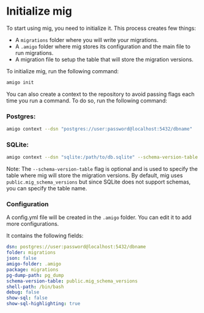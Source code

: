 # Initialize mig

To start using mig, you need to initialize it. This process creates few things:
- A `migrations` folder where you will write your migrations.
- A `.amigo` folder where mig stores its configuration and the main file to run migrations.
- A migration file to setup the table that will store the migration versions.

To initialize mig, run the following command:

```sh
amigo init
```

You can also create a context to the repository to avoid passing flags each time you run a command. To do so, run the following command:


### Postgres:
```sh
amigo context --dsn "postgres://user:password@localhost:5432/dbname"
```

### SQLite:
```sh
amigo context --dsn "sqlite:/path/to/db.sqlite" --schema-version-table mig_schema_versions
```
Note: The `--schema-version-table` flag is optional and is used to specify the table where mig will store the migration versions. By default, mig uses `public.mig_schema_versions` but since SQLite does not support schemas, you can specify the table name.


### Configuration

A config.yml file will be created in the `.amigo` folder. You can edit it to add more configurations.

It contains the following fields:
```yaml
dsn: postgres://user:password@localhost:5432/dbname
folder: migrations
json: false
amigo-folder: .amigo
package: migrations
pg-dump-path: pg_dump
schema-version-table: public.mig_schema_versions
shell-path: /bin/bash
debug: false
show-sql: false
show-sql-highlighting: true
```
